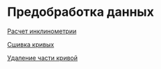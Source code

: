 # Предобработка данных

[Расчет инклинометрии](inclinometry_calc.md)

[Сшивка кривых](log_splice.md)

[Удаление части кривой](log_cut.md)

